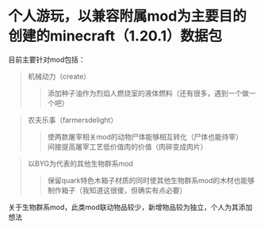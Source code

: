 # 个人游玩，以兼容附属mod为主要目的创建的minecraft（1.20.1）数据包  
目前主要针对mod包括：
>机械动力（create）  
>>添加种子油作为烈焰人燃烧室的液体燃料（还有很多，遇到一个做一个吧）  

>农夫乐事（farmersdelight）  
>>使两款屠宰相关mod的动物尸体能够相互转化（尸体也能待宰）  
>>间接提高屠宰工艺低价值肉的价值（肉碎变成肉片）  

>以BYG为代表的其他生物群系mod
>>保留quark特色木箱子材质的同时使其他生物群系mod的木材也能够制作箱子（我知道这很傻，但确实有点必要）  

关于生物群系mod，此类mod联动物品较少，新增物品较为独立，个人为其添加想法


